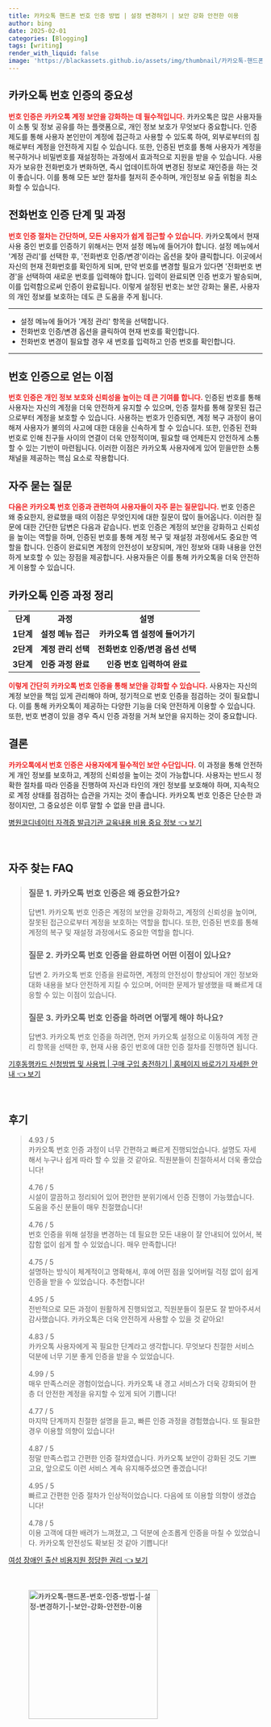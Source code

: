 ```yaml
---
title: 카카오톡 핸드폰 번호 인증 방법 | 설정 변경하기 | 보안 강화 안전한 이용
author: bing
date: 2025-02-01
categories: [Blogging]
tags: [writing]
render_with_liquid: false
image: 'https://blackassets.github.io/assets/img/thumbnail/카카오톡-핸드폰-번호-인증-방법-|-설정-변경하기-|-보안-강화-안전한-이용.webp'
---
```



<h2 id='카카오톡_번호_인증의_중요성'>카카오톡 번호 인증의 중요성</h2>

<p><b><span style="color: #ee2323;">번호 인증은 카카오톡 계정 보안을 강화하는 데 필수적입니다.</span></b> 카카오톡은 많은 사용자들이 소통 및 정보 공유를 하는 플랫폼으로, 개인 정보 보호가 무엇보다 중요합니다. 인증 제도를 통해 사용자 본인만이 계정에 접근하고 사용할 수 있도록 하여, 외부로부터의 침해로부터 계정을 안전하게 지킬 수 있습니다. 또한, 인증된 번호를 통해 사용자가 계정을 복구하거나 비밀번호를 재설정하는 과정에서 효과적으로 지원을 받을 수 있습니다. 사용자가 보유한 전화번호가 변화하면, 즉시 업데이트하여 변경된 정보로 재인증을 하는 것이 좋습니다. 이를 통해 모든 보안 절차를 철저히 준수하며, 개인정보 유출 위험을 최소화할 수 있습니다.</p>

<h2 id='전화번호_인증_단계_및_과정'>전화번호 인증 단계 및 과정</h2>

<p><b><span style="color: #ee2323;">번호 인증 절차는 간단하며, 모든 사용자가 쉽게 접근할 수 있습니다.</span></b> 카카오톡에서 현재 사용 중인 번호를 인증하기 위해서는 먼저 설정 메뉴에 들어가야 합니다. 설정 메뉴에서 '계정 관리'를 선택한 후, '전화번호 인증/변경'이라는 옵션을 찾아 클릭합니다. 이곳에서 자신의 현재 전화번호를 확인하게 되며, 만약 번호를 변경할 필요가 있다면 '전화번호 변경'을 선택하여 새로운 번호를 입력해야 합니다. 입력이 완료되면 인증 번호가 발송되며, 이를 입력함으로써 인증이 완료됩니다. 이렇게 설정된 번호는 보안 강화는 물론, 사용자의 개인 정보를 보호하는 데도 큰 도움을 주게 됩니다.</p>

<hr />

<ul>
    <li>설정 메뉴에 들어가 '계정 관리' 항목을 선택합니다.</li>
    <li>전화번호 인증/변경 옵션을 클릭하여 현재 번호를 확인합니다.</li>
    <li>전화번호 변경이 필요할 경우 새 번호를 입력하고 인증 번호를 확인합니다.</li>
</ul>

<hr />

<h2 id='번호_인증으로_얻는_이점'>번호 인증으로 얻는 이점</h2>

<p><b><span style="color: #ee2323;">번호 인증은 개인 정보 보호와 신뢰성을 높이는 데 큰 기여를 합니다.</span></b> 인증된 번호를 통해 사용자는 자신의 계정을 더욱 안전하게 유지할 수 있으며, 인증 절차를 통해 잘못된 접근으로부터 계정을 보호할 수 있습니다. 사용하는 번호가 인증되면, 계정 복구 과정이 용이해져 사용자가 불의의 사고에 대한 대응을 신속하게 할 수 있습니다. 또한, 인증된 전화번호로 인해 친구들 사이의 연결이 더욱 안정적이며, 필요할 때 언제든지 안전하게 소통할 수 있는 기반이 마련됩니다. 이러한 이점은 카카오톡 사용자에게 있어 믿을만한 소통 채널을 제공하는 핵심 요소로 작용합니다.</p>

<h2 id='자주_묻는_질문'>자주 묻는 질문</h2>

<p><b><span style="color: #ee2323;">다음은 카카오톡 번호 인증과 관련하여 사용자들이 자주 묻는 질문입니다.</span></b> 번호 인증은 왜 중요한지, 완료했을 때의 이점은 무엇인지에 대한 질문이 많이 들어옵니다. 이러한 질문에 대한 간단한 답변은 다음과 같습니다. 번호 인증은 계정의 보안을 강화하고 신뢰성을 높이는 역할을 하며, 인증된 번호를 통해 계정 복구 및 재설정 과정에서도 중요한 역할을 합니다. 인증이 완료되면 계정의 안전성이 보장되며, 개인 정보와 대화 내용을 안전하게 보호할 수 있는 장점을 제공합니다. 사용자들은 이를 통해 카카오톡을 더욱 안전하게 이용할 수 있습니다.</p>

<h2 id='카카오톡_인증_과정_정리'>카카오톡 인증 과정 정리</h2>

<table>
    <tr>
        <td style="text-align: center; height: 17px;"><b>단계</b></td>
        <td style="text-align: center; height: 17px;"><b>과정</b></td>
        <td style="text-align: center; height: 17px;"><b>설명</b></td>
    </tr>
    <tr>
        <td style="text-align: center; height: 17px;"><b>1단계</b></td>
        <td style="text-align: center; height: 17px;"><b>설정 메뉴 접근</b></td>
        <td style="text-align: center; height: 17px;"><b>카카오톡 앱 설정에 들어가기</b></td>
    </tr>
    <tr>
        <td style="text-align: center; height: 17px;"><b>2단계</b></td>
        <td style="text-align: center; height: 17px;"><b>계정 관리 선택</b></td>
        <td style="text-align: center; height: 17px;"><b>전화번호 인증/변경 옵션 선택</b></td>
    </tr>
    <tr>
        <td style="text-align: center; height: 17px;"><b>3단계</b></td>
        <td style="text-align: center; height: 17px;"><b>인증 과정 완료</b></td>
        <td style="text-align: center; height: 17px;"><b>인증 번호 입력하여 완료</b></td>
    </tr>
</table>

<p><b><span style="color: #ee2323;">이렇게 간단히 카카오톡 번호 인증을 통해 보안을 강화할 수 있습니다.</span></b> 사용자는 자신의 계정 보안을 책임 있게 관리해야 하며, 정기적으로 번호 인증을 점검하는 것이 필요합니다. 이를 통해 카카오톡이 제공하는 다양한 기능을 더욱 안전하게 이용할 수 있습니다. 또한, 번호 변경이 있을 경우 즉시 인증 과정을 거쳐 보안을 유지하는 것이 중요합니다.</p>

<h2 id='결론'>결론</h2>

<p><b><span style="color: #ee2323;">카카오톡에서 번호 인증은 사용자에게 필수적인 보안 수단입니다.</span></b> 이 과정을 통해 안전하게 개인 정보를 보호하고, 계정의 신뢰성을 높이는 것이 가능합니다. 사용자는 반드시 정확한 절차를 따라 인증을 진행하여 자신과 타인의 개인 정보를 보호해야 하며, 지속적으로 계정 상태를 점검하는 습관을 가지는 것이 좋습니다. 카카오톡 번호 인증은 단순한 과정이지만, 그 중요성은 이루 말할 수 없을 만큼 큽니다.</p>


<p><a class="click-button" title="병원코디네이터 자격증 발급기관 교육내용 비용 중요 정보" href="https://blackassets.github.io/posts/%EB%B3%91%EC%9B%90%EC%BD%94%EB%94%94%EB%84%A4%EC%9D%B4%ED%84%B0-%EC%9E%90%EA%B2%A9%EC%A6%9D-%EB%B0%9C%EA%B8%89%EA%B8%B0%EA%B4%80-%EA%B5%90%EC%9C%A1%EB%82%B4%EC%9A%A9-%EB%B9%84%EC%9A%A9-%EC%A4%91%EC%9A%94-%EC%A0%95%EB%B3%B4/" rel="dofollow">병원코디네이터 자격증 발급기관 교육내용 비용 중요 정보 👈 보기</a></p><br>
<h2 id='자주_찾는_FAQ'>자주 찾는 FAQ</h2>
<div itemscope="" itemtype="https://schema.org/FAQPage"> 
<blockquote> 
<div itemscope="" itemprop="mainEntity" itemtype="https://schema.org/Question"> 
<h3 itemprop="name">질문 1. 카카오톡 번호 인증은 왜 중요한가요?</h3> 
<div itemscope="" itemprop="acceptedAnswer" itemtype="https://schema.org/Answer"> 
<span itemprop="text"> 
<p>답변1. 카카오톡 번호 인증은 계정의 보안을 강화하고, 계정의 신뢰성을 높이며, 잘못된 접근으로부터 계정을 보호하는 역할을 합니다. 또한, 인증된 번호를 통해 계정의 복구 및 재설정 과정에서도 중요한 역할을 합니다.</p> 
</span> 
</div> 
</div> 
<div itemscope="" itemprop="mainEntity" itemtype="https://schema.org/Question"> 
<h3 itemprop="name">질문 2. 카카오톡 번호 인증을 완료하면 어떤 이점이 있나요?</h3> 
<div itemscope="" itemprop="acceptedAnswer" itemtype="https://schema.org/Answer"> 
<span itemprop="text"> 
<p>답변 2. 카카오톡 번호 인증을 완료하면, 계정의 안전성이 향상되어 개인 정보와 대화 내용을 보다 안전하게 지킬 수 있으며, 어떠한 문제가 발생했을 때 빠르게 대응할 수 있는 이점이 있습니다.</p> 
</span> 
</div> 
</div> 
<div itemscope="" itemprop="mainEntity" itemtype="https://schema.org/Question"> 
<h3 itemprop="name">질문 3. 카카오톡 번호 인증을 하려면 어떻게 해야 하나요?</h3> 
<div itemscope="" itemprop="acceptedAnswer" itemtype="https://schema.org/Answer"> 
<span itemprop="text"> 
<p>답변3. 카카오톡 번호 인증을 하려면, 먼저 카카오톡 설정으로 이동하여 계정 관리 항목을 선택한 후, 현재 사용 중인 번호에 대한 인증 절차를 진행하면 됩니다.</p> 
</span> 
</div> 
</div> 
</blockquote> 
</div>
<p><a class="click-button" title="기후동행카드 신청방법 및 사용법 | 구매 구입 충전하기 | 홈페이지 바로가기 자세한 안내" href="https://blackassets.github.io/posts/%EA%B8%B0%ED%9B%84%EB%8F%99%ED%96%89%EC%B9%B4%EB%93%9C-%EC%8B%A0%EC%B2%AD%EB%B0%A9%EB%B2%95-%EB%B0%8F-%EC%82%AC%EC%9A%A9%EB%B2%95-%EA%B5%AC%EB%A7%A4-%EA%B5%AC%EC%9E%85-%EC%B6%A9%EC%A0%84%ED%95%98%EA%B8%B0-%ED%99%88%ED%8E%98%EC%9D%B4%EC%A7%80-%EB%B0%94%EB%A1%9C%EA%B0%80%EA%B8%B0-%EC%9E%90%EC%84%B8%ED%95%9C-%EC%95%88%EB%82%B4/" rel="dofollow">기후동행카드 신청방법 및 사용법 | 구매 구입 충전하기 | 홈페이지 바로가기 자세한 안내 👈 보기</a></p><br>
<h2 id='후기'>후기</h2>
<div itemscope itemtype="https://schema.org/Product">
  <blockquote>
  <div itemprop="review" itemscope itemtype="https://schema.org/Review">
      <div itemprop="reviewRating" itemscope itemtype="https://schema.org/Rating"> <span itemprop="ratingValue">4.93</span> / <span itemprop="bestRating">5</span> </div>
      <span itemprop="reviewBody">카카오톡 번호 인증 과정이 너무 간편하고 빠르게 진행되었습니다. 설명도 자세해서 누구나 쉽게 따라 할 수 있을 것 같아요. 직원분들이 친절하셔서 더욱 좋았습니다!</span>
  </div>
  <br>
  <div itemprop="review" itemscope itemtype="https://schema.org/Review">
      <div itemprop="reviewRating" itemscope itemtype="https://schema.org/Rating"> <span itemprop="ratingValue">4.76</span> / <span itemprop="bestRating">5</span> </div>
      <span itemprop="reviewBody">시설이 깔끔하고 정리되어 있어 편안한 분위기에서 인증 진행이 가능했습니다. 도움을 주신 분들이 매우 친절했습니다!</span>
  </div>
  <br>
  <div itemprop="review" itemscope itemtype="https://schema.org/Review">
      <div itemprop="reviewRating" itemscope itemtype="https://schema.org/Rating"> <span itemprop="ratingValue">4.76</span> / <span itemprop="bestRating">5</span> </div>
      <span itemprop="reviewBody">번호 인증을 위해 설정을 변경하는 데 필요한 모든 내용이 잘 안내되어 있어서, 복잡함 없이 쉽게 할 수 있었습니다. 매우 만족합니다!</span>
  </div>
  <br>
  <div itemprop="review" itemscope itemtype="https://schema.org/Review">
      <div itemprop="reviewRating" itemscope itemtype="https://schema.org/Rating"> <span itemprop="ratingValue">4.75</span> / <span itemprop="bestRating">5</span> </div>
      <span itemprop="reviewBody">설명하는 방식이 체계적이고 명확해서, 후에 어떤 점을 잊어버릴 걱정 없이 쉽게 인증을 받을 수 있었습니다. 추천합니다!</span>
  </div>
  <br>
  <div itemprop="review" itemscope itemtype="https://schema.org/Review">
      <div itemprop="reviewRating" itemscope itemtype="https://schema.org/Rating"> <span itemprop="ratingValue">4.95</span> / <span itemprop="bestRating">5</span> </div>
      <span itemprop="reviewBody">전반적으로 모든 과정이 원활하게 진행되었고, 직원분들이 질문도 잘 받아주셔서 감사했습니다. 카카오톡은 더욱 안전하게 사용할 수 있을 것 같아요!</span>
  </div>
  <br>
  <div itemprop="review" itemscope itemtype="https://schema.org/Review">
      <div itemprop="reviewRating" itemscope itemtype="https://schema.org/Rating"> <span itemprop="ratingValue">4.83</span> / <span itemprop="bestRating">5</span> </div>
      <span itemprop="reviewBody">카카오톡 사용자에게 꼭 필요한 단계라고 생각합니다. 무엇보다 친절한 서비스 덕분에 너무 기분 좋게 인증을 받을 수 있었습니다.</span>
  </div>
  <br>
  <div itemprop="review" itemscope itemtype="https://schema.org/Review">
      <div itemprop="reviewRating" itemscope itemtype="https://schema.org/Rating"> <span itemprop="ratingValue">4.99</span> / <span itemprop="bestRating">5</span> </div>
      <span itemprop="reviewBody">매우 만족스러운 경험이었습니다. 카카오톡 내 경고 서비스가 더욱 강화되어 한층 더 안전한 계정을 유지할 수 있게 되어 기쁩니다!</span>
  </div>
  <br>
  <div itemprop="review" itemscope itemtype="https://schema.org/Review">
      <div itemprop="reviewRating" itemscope itemtype="https://schema.org/Rating"> <span itemprop="ratingValue">4.77</span> / <span itemprop="bestRating">5</span> </div>
      <span itemprop="reviewBody">마지막 단계까지 친절한 설명을 듣고, 빠른 인증 과정을 경험했습니다. 또 필요한 경우 이용할 의향이 있습니다!</span>
  </div>
  <br>
  <div itemprop="review" itemscope itemtype="https://schema.org/Review">
      <div itemprop="reviewRating" itemscope itemtype="https://schema.org/Rating"> <span itemprop="ratingValue">4.87</span> / <span itemprop="bestRating">5</span> </div>
      <span itemprop="reviewBody">정말 만족스럽고 간편한 인증 절차였습니다. 카카오톡 보안이 강화된 것도 기쁘고요, 앞으로도 이런 서비스 계속 유지해주셨으면 좋겠습니다!</span>
  </div>
  <br>
  <div itemprop="review" itemscope itemtype="https://schema.org/Review">
      <div itemprop="reviewRating" itemscope itemtype="https://schema.org/Rating"> <span itemprop="ratingValue">4.95</span> / <span itemprop="bestRating">5</span> </div>
      <span itemprop="reviewBody">빠르고 간편한 인증 절차가 인상적이었습니다. 다음에 또 이용할 의향이 생겼습니다!</span>
  </div>
  <br>
  <div itemprop="review" itemscope itemtype="https://schema.org/Review">
      <div itemprop="reviewRating" itemscope itemtype="https://schema.org/Rating"> <span itemprop="ratingValue">4.78</span> / <span itemprop="bestRating">5</span> </div>
      <span itemprop="reviewBody">이용 고객에 대한 배려가 느껴졌고, 그 덕분에 순조롭게 인증을 마칠 수 있었습니다. 카카오톡 안전성도 확보된 것 같아 기쁩니다!</span>
  </div>
  </blockquote>
</div>
<p><a class="click-button" title="여성 장애인 출산 비용지원 정당한 권리" href="https://blackassets.github.io/posts/%EC%97%AC%EC%84%B1-%EC%9E%A5%EC%95%A0%EC%9D%B8-%EC%B6%9C%EC%82%B0-%EB%B9%84%EC%9A%A9%EC%A7%80%EC%9B%90-%EC%A0%95%EB%8B%B9%ED%95%9C-%EA%B6%8C%EB%A6%AC/" rel="dofollow">여성 장애인 출산 비용지원 정당한 권리 👈 보기</a></p><br>
<figure class="image"><img src="https://blackassets.github.io/assets/img/thumbnail/카카오톡-핸드폰-번호-인증-방법-|-설정-변경하기-|-보안-강화-안전한-이용.webp" alt="카카오톡-핸드폰-번호-인증-방법-|-설정-변경하기-|-보안-강화-안전한-이용" width="256" height="256"></figure>